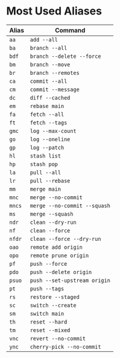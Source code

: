 # Most Used Aliases

| Alias | Command |
| --- | --- |
| `aa` | `add --all` |
| `ba` | `branch --all` |
| `bdf` | `branch --delete --force` |
| `bm` | `branch --move` |
| `br` | `branch --remotes` |
| `ca` | `commit --all` |
| `cm` | `commit --message` |
| `dc` | `diff --cached` |
| `em` | `rebase main` |
| `fa` | `fetch --all` |
| `ft` | `fetch --tags` |
| `gmc` | `log --max-count` |
| `go` | `log --oneline` |
| `gp` | `log --patch` |
| `hl` | `stash list` |
| `hp` | `stash pop` |
| `la` | `pull --all` |
| `lr` | `pull --rebase` |
| `mm` | `merge main` |
| `mnc` | `merge --no-commit` |
| `mncs` | `merge --no-commit --squash` |
| `ms` | `merge --squash` |
| `ndr` | `clean --dry-run` |
| `nf` | `clean --force` |
| `nfdr` | `clean --force --dry-run` |
| `oao` | `remote add origin` |
| `opo` | `remote prune origin` |
| `pf` | `push --force` |
| `pdo` | `push --delete origin` |
| `psuo` | `push --set-upstream origin` |
| `pt` | `push --tags` |
| `rs` | `restore --staged` |
| `sc` | `switch --create` |
| `sm` | `switch main` |
| `th` | `reset --hard` |
| `tm` | `reset --mixed` |
| `vnc` | `revert --no-commit` |
| `ync` | `cherry-pick --no-commit` |
